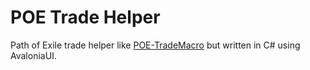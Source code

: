 # POE Trade Helper

Path of Exile trade helper like [POE-TradeMacro](https://github.com/PoE-TradeMacro/POE-TradeMacro) but written in C# using AvaloniaUI.

